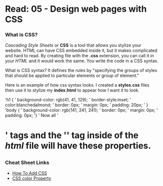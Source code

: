 # Read: 05 - Design web pages with CSS

### What is CSS?

_Cascading Style Sheets_ or **CSS** is a tool that allows you stylize your website. HTML can have CSS embedded inside it, but it makes complicated and hard to read. By creating file with the **.css** extension, you can call it in your *HTML* and it would work the same. You write the code in a CSS syntax.

What is CSS syntax? It defines the rules by "specifying the groups of styles that should be applied to particular elements or group of element."

Here is an example of how css syntax looks. I created a **styles.css** files then use it to stylize my **index.html** to appear how I want it to look.

'h1 {
'    background-color: rgb(41, 41, 129);
'    border-style:inset;
'    color:blanchedalmond;
'    border: 0px;
'    margin: 0px;
'    padding: 20px;
'    }
'body {
'    background-color: rgb(141, 241, 241);
'    border: 0px;
'    margin: 0px;
'    padding: 0px;
'}
'
Now all '<h1>' tags and the '<body>' tag inside of the *html* file will have these properties.

### Cheat Sheet Links

- [How To Add CSS](https://www.w3schools.com/css/css_howto.asp)
- [CSS color Property](https://www.w3schools.com/cssref/pr_text_color.asp)

